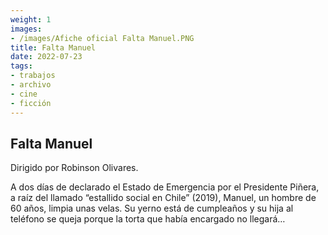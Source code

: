 ```yaml
---
weight: 1
images:
- /images/Afiche oficial Falta Manuel.PNG
title: Falta Manuel
date: 2022-07-23
tags:
- trabajos
- archivo
- cine
- ficción
---
```


## Falta Manuel

Dirigido por Robinson Olivares.

A dos días de declarado el Estado de Emergencia por el Presidente Piñera, a raíz del llamado “estallido social en Chile” (2019), Manuel, un hombre de 60 años, limpia unas velas. Su yerno está de cumpleaños y su hija al teléfono se queja porque la torta que había encargado no llegará…




